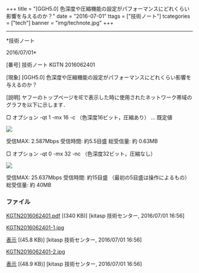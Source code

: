﻿+++
title = "[GGH5.0] 色深度や圧縮機能の設定がパフォーマンスにどれくらい影響を与えるのか？"
date = "2016-07-01"
ttags = ["技術ノート"]
tcategories = ["tech"]
banner = "img/technote.jpg"
+++

-----------------------------------------------------------------------------------------------------------------------------

*技術ノート

2016/07/01*


[番号]
技術ノート KGTN 2016062401

[現象]
[GGH5.0]
色深度や圧縮機能の設定がパフォーマンスにどれくらい影響を与えるのか？

[説明]
ヤフーのトップページをIEで表示した時に使用されたネットワーク帯域のグラフを以下に示します．

□ オプション -qt 1 -mx 16 -c （色深度16ビット，圧縮あり） ... 既定値

![](http://techreport.kitasp.net/attachments/download/2752/KGTN2016062401-1.jpg)

受信MAX: 2.587Mbps
受信時間: 約5.5目盛
総受信量: 約 0.63MB

□ オプション -qt 0 -mx 32 -nc （色深度32ビット，圧縮なし）

![](http://techreport.kitasp.net/attachments/download/2753/KGTN2016062401-2.jpg)

受信MAX: 25.637Mbps
受信時間: 約15目盛 （最初の5目盛は操作によるもの）
総受信量: 約 40MB


### ファイル

 
 


[KGTN2016062401.pdf](http://techreport.kitasp.net/attachments/download/2751/KGTN2016062401.pdf)
 [(340 KB)] [kitasp 技術センター, 2016/07/01
16:56]

[KGTN2016062401-1.jpg](http://techreport.kitasp.net/attachments/download/2752/KGTN2016062401-1.jpg)

[表示](http://techreport.kitasp.net/attachments/2752/KGTN2016062401-1.jpg "表示")
 [(45.8 KB)] [kitasp 技術センター, 2016/07/01
16:56]

[KGTN2016062401-2.jpg](http://techreport.kitasp.net/attachments/download/2753/KGTN2016062401-2.jpg)

[表示](http://techreport.kitasp.net/attachments/2753/KGTN2016062401-2.jpg "表示")
 [(48.9 KB)] [kitasp 技術センター, 2016/07/01
16:56]


 


 

